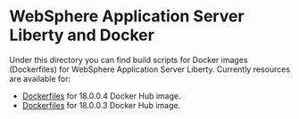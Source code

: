 # WebSphere Application Server Liberty and Docker

Under this directory you can find build scripts for Docker images (Dockerfiles) for WebSphere Application Server Liberty. Currently resources are available for:

* [Dockerfiles](18.0.0.4) for 18.0.0.4 Docker Hub image.
* [Dockerfiles](18.0.0.3) for 18.0.0.3 Docker Hub image.
